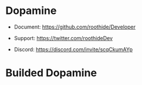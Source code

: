 # Dopamine

- Document: https://github.com/roothide/Developer

- Support: https://twitter.com/roothideDev

- Discord: https://discord.com/invite/scqCkumAYp


# Builded Dopamine
